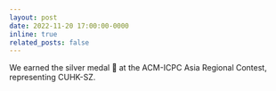 ```yaml
---
layout: post
date: 2022-11-20 17:00:00-0000
inline: true
related_posts: false
---
```


We earned the silver medal 🥈 at the ACM-ICPC Asia Regional Contest, representing CUHK-SZ.